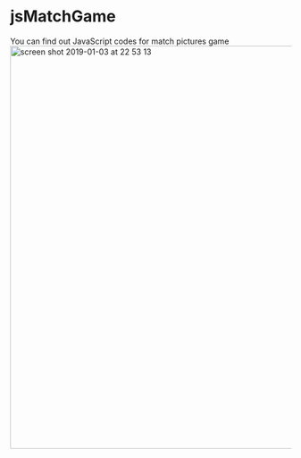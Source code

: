 # jsMatchGame
You can find out JavaScript codes for match pictures game
<img width="722" alt="screen shot 2019-01-03 at 22 53 13" src="https://user-images.githubusercontent.com/26629591/50658621-fd4c3e00-0faa-11e9-9e72-fe80f1e06db4.png">

